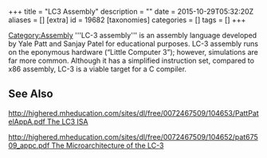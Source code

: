 +++
title = "LC3 Assembly"
description = ""
date = 2015-10-29T05:32:20Z
aliases = []
[extra]
id = 19682
[taxonomies]
categories = []
tags = []
+++


[Category:Assembly](https://rosettacode.org/wiki/Category:Assembly)
'''LC-3 assembly''' is an assembly language developed by Yale Patt and Sanjay Patel for educational purposes. LC-3 assembly runs on the eponymous hardware (“Little Computer 3”); however, simulations are far more common. Although it has a simplified instruction set, compared to x86 assembly, LC-3 is a viable target for a C compiler.
## See Also
[http://highered.mheducation.com/sites/dl/free/0072467509/104653/PattPatelAppA.pdf The LC3 ISA](https://rosettacode.org/wiki/http://highered.mheducation.com/sites/dl/free/0072467509/104653/PattPatelAppA.pdf_The_LC3_ISA)

[http://highered.mheducation.com/sites/dl/free/0072467509/104652/pat67509_appc.pdf The Microarchitecture of the LC-3](https://rosettacode.org/wiki/http://highered.mheducation.com/sites/dl/free/0072467509/104652/pat67509_appc.pdf_The_Microarchitecture_of_the_LC-3)
